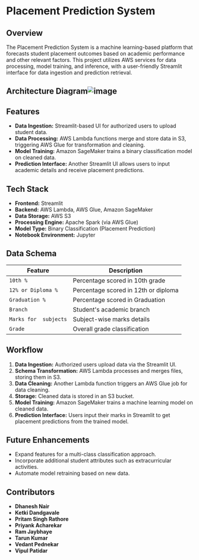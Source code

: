 # Placement Prediction System

## Overview
The Placement Prediction System is a machine learning-based platform that forecasts student placement outcomes based on academic performance and other relevant factors. This project utilizes AWS services for data processing, model training, and inference, with a user-friendly Streamlit interface for data ingestion and prediction retrieval.

## Architecture Diagram![image](https://github.com/user-attachments/assets/60136428-2882-4bb6-a7b6-70f931d79312)


## Features
- **Data Ingestion:** Streamlit-based UI for authorized users to upload student data.
- **Data Processing:** AWS Lambda functions merge and store data in S3, triggering AWS Glue for transformation and cleaning.
- **Model Training:** Amazon SageMaker trains a binary classification model on cleaned data.
- **Prediction Interface:** Another Streamlit UI allows users to input academic details and receive placement predictions.

## Tech Stack
- **Frontend:** Streamlit
- **Backend:** AWS Lambda, AWS Glue, Amazon SageMaker
- **Data Storage:** AWS S3
- **Processing Engine:** Apache Spark (via AWS Glue)
- **Model Type:** Binary Classification (Placement Prediction)
- **Notebook Environment:** Jupyter

## Data Schema
| Feature                 | Description                           |
|-------------------------|---------------------------------------|
| `10th %`                | Percentage scored in 10th grade       |
| `12% or Diploma %`      | Percentage scored in 12th or diploma  |
| `Graduation %`          | Percentage scored in Graduation       |
| `Branch`                | Student's academic branch             |
| `Marks for  subjects`   | Subject-wise marks details            |
| `Grade`                 | Overall grade classification          |

## Workflow
1. **Data Ingestion:** Authorized users upload data via the Streamlit UI.
2. **Schema Transformation:** AWS Lambda processes and merges files, storing them in S3.
3. **Data Cleaning:** Another Lambda function triggers an AWS Glue job for data cleaning.
4. **Storage:** Cleaned data is stored in an S3 bucket.
5. **Model Training:** Amazon SageMaker trains a machine learning model on cleaned data.
6. **Prediction Interface:** Users input their marks in Streamlit to get placement predictions from the trained model.



## Future Enhancements
- Expand features for a multi-class classification approach.
- Incorporate additional student attributes such as extracurricular activities.
- Automate model retraining based on new data.

## Contributors
- **Dhanesh Nair**
- **Ketki Dandgavale**
- **Pritam Singh Rathore**
- **Priyank Acharekar**
- **Ram Jaybhaye**
- **Tarun Kumar**
- **Vedant Pednekar**
- **Vipul Patidar**


